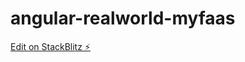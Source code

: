 # angular-realworld-myfaas

[Edit on StackBlitz ⚡️](https://stackblitz.com/edit/angular-realworld-myfaas)